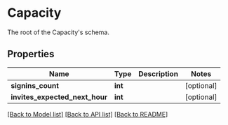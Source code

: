 # Capacity

The root of the Capacity's schema.
## Properties
Name | Type | Description | Notes
------------ | ------------- | ------------- | -------------
**signins_count** | **int** |  | [optional] 
**invites_expected_next_hour** | **int** |  | [optional] 

[[Back to Model list]](../README.md#documentation-for-models) [[Back to API list]](../README.md#documentation-for-api-endpoints) [[Back to README]](../README.md)


